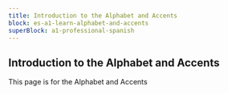 ```yaml
---
title: Introduction to the Alphabet and Accents
block: es-a1-learn-alphabet-and-accents
superBlock: a1-professional-spanish
---
```


## Introduction to the Alphabet and Accents

This page is for the Alphabet and Accents
